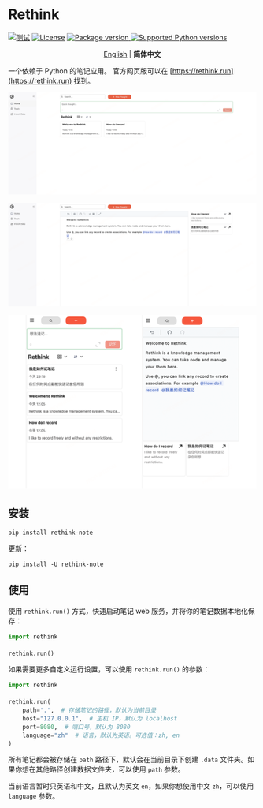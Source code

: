 # Rethink

[![测试](https://github.com/MorvanZhou/rethink/actions/workflows/python-app.yml/badge.svg)](https://github.com/MorvanZhou/rethink/actions/workflows/python-app.yml)
[![License](https://img.shields.io/github/license/MorvanZhou/rethink)](https://github.com/MorvanZhou/rethink/blob/master/LICENSE)
<a href="https://pypi.org/project/rethink-note" target="_blank">
<img src="https://img.shields.io/pypi/v/rethink-note?color=%2334D058&label=pypi%20package" alt="Package version">
</a>
<a href="https://pypi.org/project/rethink-note" target="_blank">
<img src="https://img.shields.io/pypi/pyversions/rethink-note.svg?color=%2334D058" alt="Supported Python versions">
</a>

<p align="center">
  <a href="README.md" target="_blank">English</a> | <strong>简体中文</strong>
</p>


一个依赖于 Python 的笔记应用。
官方网页版可以在 [https://rethink.run](https://rethink.run) 找到。

![image](https://github.com/MorvanZhou/rethink/blob/main/img/notes-page.png?raw=true)

![editor](https://github.com/MorvanZhou/rethink/blob/main/img/editor.png?raw=true)

![phone](https://github.com/MorvanZhou/rethink/blob/main/img/phone.png?raw=true)

## 安装

```shell
pip install rethink-note
```

更新：

```shell
pip install -U rethink-note
```

## 使用

使用 `rethink.run()` 方式，快速启动笔记 web 服务，并将你的笔记数据本地化保存：

```python
import rethink

rethink.run()
```

如果需要更多自定义运行设置，可以使用 `rethink.run()` 的参数：

```python
import rethink

rethink.run(
    path='.',  # 存储笔记的路径，默认为当前目录
    host="127.0.0.1",  # 主机 IP，默认为 localhost
    port=8080,  # 端口号，默认为 8080
    language="zh"  # 语言，默认为英语。可选值：zh, en
)
```

所有笔记都会被存储在 `path` 路径下，默认会在当前目录下创建 `.data`
文件夹。如果你想在其他路径创建数据文件夹，可以使用 `path` 参数。

当前语言暂时只英语和中文，且默认为英文 `en`，如果你想使用中文 `zh`，可以使用 `language` 参数。
